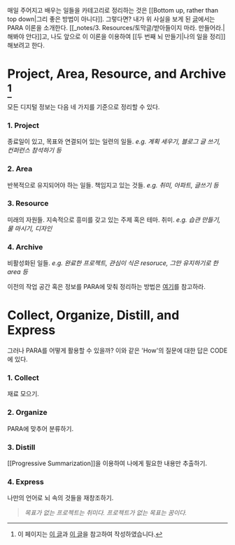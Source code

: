 매일 주어지고 배우는 일들을 카테고리로 정리하는 것은 [[Bottom up, rather than top down|그리 좋은 방법이 아니다]]. 그렇다면?
내가 위 사실을 보게 된 [글](https://kr.analysisman.com/2022/06/secondbrain-10principles.html)에서는 PARA 이론을 소개한다.
[[_notes/3. Resources/토막글/받아들이지 마라. 만들어라.|해봐야 안다]]고, 나도 앞으로 이 이론을 이용하여 [[두 번째 뇌 만들기|나의 일을 정리]]해보려고 한다.

# Project, Area, Resource, and Archive [^참고]
모든 디지털 정보는 다음 네 가지를 기준으로 정리할 수 있다.
### 1. Project
종료일이 있고, 목표와 연결되어 있는 일련의 일들.
*e.g. 계획 세우기, 블로그 글 쓰기, 컨퍼런스 참석하기 등*
### 2. Area
반복적으로 유지되어야 하는 일들. 책임지고 있는 것들.
*e.g. 취미, 아파트, 글쓰기 등*
### 3. Resource
미래의 자원들. 지속적으로 흥미를 갖고 있는 주제 혹은 테마. 취미.
*e.g. 습관 만들기, 물 마시기, 디자인*
### 4. Archive
비활성화된 일들.
*e.g. 완료한 프로젝트, 관심이 식은 resoruce, 그만 유지하기로 한 area 등*


이전의 작업 공간 혹은 정보를 PARA에 맞춰 정리하는 방법은 [여기](https://fortelabs.co/blog/para-setup-guide/)를 참고하라.

# Collect, Organize, Distill, and Express
그러나 PARA를 어떻게 활용할 수 있을까?
이와 같은 'How'의 질문에 대한 답은 CODE에 있다.
### 1. Collect
재료 모으기.
### 2. Organize
PARA에 맞추어 분류하기.
### 3. Distill
[[Progressive Summarization]]을 이용하여 나에게 필요한 내용만 추출하기.
### 4. Express
나만의 언어로 뇌 속의 것들을 재창조하기.





> *목표가 없는 프로젝트는 취미다. 프로젝트가 없는 목표는 꿈이다.*

[^참고]: 이 페이지는 [이 글](https://brunch.co.kr/@kys4620/38)과 [이 글](https://maily.so/seoulalien/posts/f1ef8451)을 참고하여 작성하였습니다.
